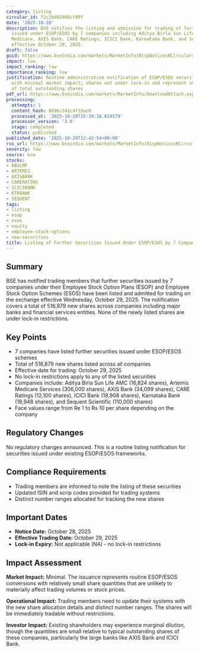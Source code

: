 ```yaml
---
category: listing
circular_id: f2c26d92d66cf89f
date: '2025-10-28'
description: BSE notifies the listing and admission for trading of further securities
  issued under ESOP/ESOS by 7 companies including Aditya Birla Sun Life AMC, Artemis
  Medicare, AXIS Bank, CARE Ratings, ICICI Bank, Karnataka Bank, and Sequent Scientific,
  effective October 29, 2025.
draft: false
guid: https://www.bseindia.com/markets/MarketInfo/DispNoticesNCirculars.aspx?Noticeid={E230ED5E-7E4A-48B8-A0F4-69BBE66F32C1}&noticeno=20251028-29&dt=10/28/2025&icount=29&totcount=52&flag=0
impact: low
impact_ranking: low
importance_ranking: low
justification: Routine administrative notification of ESOP/ESOS securities listing
  with minimal market impact; shares not under lock-in and represent small fractions
  of total outstanding shares
pdf_url: https://www.bseindia.com/markets/MarketInfo/DownloadAttach.aspx?id=20251028-29&attachedId=
processing:
  attempts: 1
  content_hash: 8896c341c4f33ac8
  processed_at: '2025-10-28T15:39:18.619179'
  processor_version: '2.0'
  stage: completed
  status: published
published_date: '2025-10-28T12:42:54+00:00'
rss_url: https://www.bseindia.com/markets/MarketInfo/DispNoticesNCirculars.aspx?Noticeid={E230ED5E-7E4A-48B8-A0F4-69BBE66F32C1}&noticeno=20251028-29&dt=10/28/2025&icount=29&totcount=52&flag=0
severity: low
source: bse
stocks:
- ABSLMF
- ARTEMIS
- AXISBANK
- CARERATING
- ICICIBANK
- KTKBANK
- SEQUENT
tags:
- listing
- esop
- esos
- equity
- employee-stock-options
- new-securities
title: Listing of Further Securities Issued Under ESOP/ESOS by 7 Companies
---
```


## Summary

BSE has notified trading members that further securities issued by 7 companies under their Employee Stock Option Plans (ESOP) and Employee Stock Option Schemes (ESOS) have been listed and admitted for trading on the exchange effective Wednesday, October 29, 2025. The notification covers a total of 516,879 new shares across companies including major banks and financial services entities. None of the newly listed shares are under lock-in restrictions.

## Key Points

- 7 companies have listed further securities issued under ESOP/ESOS schemes
- Total of 516,879 new shares listed across all companies
- Effective date for trading: October 29, 2025
- No lock-in restrictions apply to any of the listed securities
- Companies include: Aditya Birla Sun Life AMC (16,824 shares), Artemis Medicare Services (306,000 shares), AXIS Bank (34,099 shares), CARE Ratings (12,100 shares), ICICI Bank (18,908 shares), Karnataka Bank (18,948 shares), and Sequent Scientific (110,000 shares)
- Face values range from Re 1 to Rs 10 per share depending on the company

## Regulatory Changes

No regulatory changes announced. This is a routine listing notification for securities issued under existing ESOP/ESOS frameworks.

## Compliance Requirements

- Trading members are informed to note the listing of these securities
- Updated ISIN and scrip codes provided for trading systems
- Distinct number ranges allocated for tracking the new shares

## Important Dates

- **Notice Date:** October 28, 2025
- **Effective Trading Date:** October 29, 2025
- **Lock-in Expiry:** Not applicable (NA) - no lock-in restrictions

## Impact Assessment

**Market Impact:** Minimal. The issuance represents routine ESOP/ESOS conversions with relatively small share quantities that are unlikely to materially affect trading volumes or stock prices.

**Operational Impact:** Trading members need to update their systems with the new share allocation details and distinct number ranges. The shares will be immediately tradable without restrictions.

**Investor Impact:** Existing shareholders may experience marginal dilution, though the quantities are small relative to typical outstanding shares of these companies, particularly the large banks like AXIS Bank and ICICI Bank.